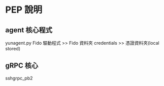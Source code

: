 # PEP 說明

## agent 核心程式
yunagent.py
Fido 驅動程式 >> Fido 資料夾
credentials >> 憑證資料夾(local stored)
## gRPC 核心
sshgrpc_pb2